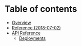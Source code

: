 # Table of contents

* [Overview](README.md)
* [Reference \(2018-07-02\)](reference-2018-07-02.md)
* [API Reference](api-reference/README.md)
  * [Deployments](api-reference/deployments.md)

